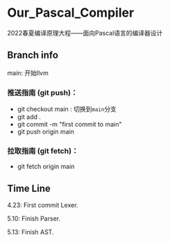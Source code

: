 # Our_Pascal_Compiler
2022春夏编译原理大程——面向Pascal语言的编译器设计

## Branch info

main: 开始llvm

### 推送指南 (git push)：
* git checkout main : 切换到`main`分支
* git add . 
* git commit -m "first commit to main"
* git push origin main

### 拉取指南 (git fetch)：

* git fetch origin main     

## Time Line
4.23: First commit Lexer.

5.10: Finish Parser.

5.13: Finish AST.